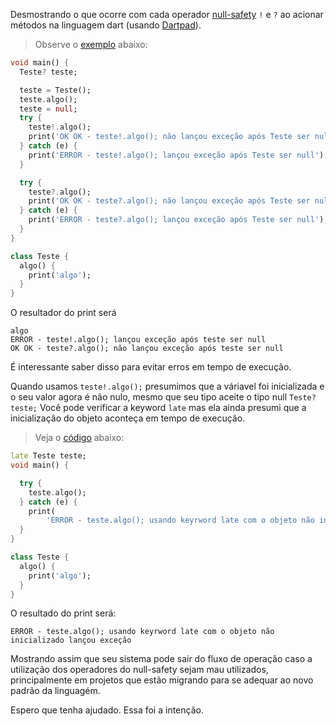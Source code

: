 Desmostrando o que ocorre com cada operador [null-safety](https://dart.dev/null-safety) ```!``` e ```?``` ao acionar métodos na linguagem dart (usando [Dartpad](https://dartpad.dev/?)).

> Observe o [exemplo](https://github.com/ulisseshen/exemplos-dart-flutter/blob/main/example/operadores_nullsafety.dart) abaixo:

```dart
void main() {
  Teste? teste;

  teste = Teste();
  teste.algo();
  teste = null;
  try {
    teste!.algo();
    print('OK OK - teste!.algo(); não lançou exceção após Teste ser null');
  } catch (e) {
    print('ERROR - teste!.algo(); lançou exceção após Teste ser null');
  }

  try {
    teste?.algo();
    print('OK OK - teste?.algo(); não lançou exceção após Teste ser null');
  } catch (e) {
    print('ERROR - teste?.algo(); lançou exceção após Teste ser null');
  }
}

class Teste {
  algo() {
    print('algo');
  }
}
```
O resultador do print será

```
algo
ERROR - teste!.algo(); lançou exceção após teste ser null
OK OK - teste?.algo(); não lançou exceção após teste ser null
```

É interessante saber disso para evitar erros em tempo de execução.

Quando usamos  ```teste!.algo();``` presumimos que a váriavel foi inicializada e o seu valor agora é não nulo, mesmo que seu tipo aceite o tipo null ```Teste? teste;```
Você pode verificar a keyword ```late``` mas ela ainda presumi que a inicialização do objeto aconteça em tempo de execução. 
> Veja o [código](https://github.com/ulisseshen/exemplos-dart-flutter/blob/main/example/operadores_nullsafety_late.dart) abaixo:

```dart
late Teste teste;
void main() {

  try {
    teste.algo();
  } catch (e) {
    print(
        'ERROR - teste.algo(); usando keyrword late com o objeto não inicializado lançou exceção');
  }
}

class Teste {
  algo() {
    print('algo');
  }
}

```
O resultado do print será: 
```
ERROR - teste.algo(); usando keyrword late com o objeto não inicializado lançou exceção
```
Mostrando assim que seu sistema pode sair do fluxo de operação caso a utilização dos operadores do null-safety sejam mau utilizados, principalmente em projetos que estão migrando para se adequar ao novo padrão da linguagém.

Espero que tenha ajudado. Essa foi a intenção.
